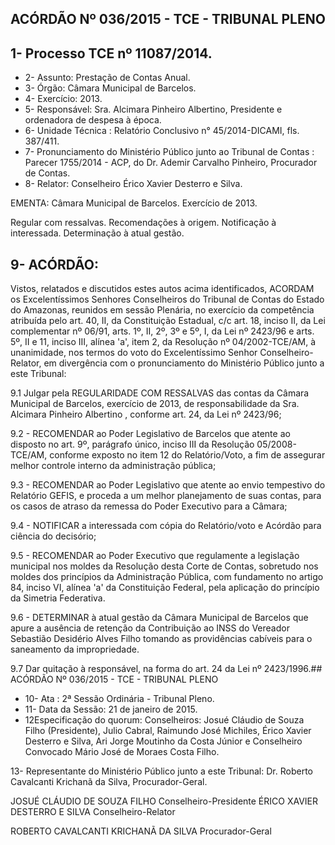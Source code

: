 
## ACÓRDÃO Nº 036/2015 - TCE - TRIBUNAL PLENO

## 1- Processo TCE nº 11087/2014.

- 2- Assunto: Prestação de Contas Anual.
- 3- Órgão: Câmara Municipal de Barcelos.
- 4- Exercício: 2013.
- 5- Responsável: Sra. Alcimara Pinheiro Albertino, Presidente e ordenadora de despesa à época.
- 6- Unidade Técnica : Relatório Conclusivo n° 45/2014-DICAMI, fls. 387/411.
- 7-  Pronunciamento  do  Ministério  Público  junto  ao  Tribunal  de  Contas : Parecer 1755/2014 - ACP, do Dr. Ademir Carvalho Pinheiro, Procurador de Contas.
- 8- Relator: Conselheiro Érico Xavier Desterro e Silva.

EMENTA: Câmara Municipal de Barcelos. Exercício de 2013.

Regular com  ressalvas. Recomendações  à origem. Notificação à interessada. Determinação à atual gestão.

## 9- ACÓRDÃO:

Vistos, relatados e discutidos estes autos acima identificados,  ACORDAM os Excelentíssimos Senhores  Conselheiros  do  Tribunal  de  Contas  do  Estado  do Amazonas, reunidos em sessão Plenária, no exercício da competência atribuída pelo art. 40, II, da Constituição Estadual, c/c art. 18, inciso II, da Lei complementar nº 06/91, arts. 1º,  II,  2º,  3º  e  5º,  I,  da  Lei  nº  2423/96  e  arts.  5º,  II  e  11,  inciso  III,  alínea  'a',  item  2,  da Resolução nº 04/2002-TCE/AM, à unanimidade, nos termos do voto do Excelentíssimo Senhor  Conselheiro-Relator, em divergência com  o  pronunciamento  do  Ministério Público junto a este Tribunal:

9.1  Julgar  pela REGULARIDADE  COM  RESSALVAS das  contas  da Câmara Municipal de Barcelos, exercício de 2013, de responsabilidade da Sra. Alcimara Pinheiro Albertino , conforme art. 24, da Lei nº 2423/96;

9.2  -  RECOMENDAR ao  Poder  Legislativo  de  Barcelos  que  atente  ao disposto no art. 9º, parágrafo único, inciso III da Resolução 05/2008-TCE/AM, conforme exposto  no  item  12  do  Relatório/Voto,  a  fim  de  assegurar  melhor  controle  interno  da administração pública;

9.3 - RECOMENDAR ao Poder Legislativo que atente ao envio tempestivo do Relatório GEFIS, e proceda a um melhor planejamento de suas contas, para os casos de atraso da remessa do Poder Executivo para a Câmara;

9.4  -  NOTIFICAR a  interessada  com cópia  do  Relatório/voto  e  Acórdão para ciência do decisório;

9.5  -  RECOMENDAR ao  Poder  Executivo  que  regulamente  a  legislação municipal nos moldes da Resolução desta Corte de Contas, sobretudo nos moldes dos princípios da Administração Pública, com fundamento no artigo 84, inciso VI, alínea 'a' da Constituição Federal, pela aplicação do princípio da Simetria Federativa.

9.6 - DETERMINAR à atual gestão da Câmara Municipal de Barcelos que apure a ausência de retenção da Contribuição ao INSS do Vereador Sebastião Desidério Alves Filho tomando as providências cabíveis para o saneamento da impropriedade.

9.7 Dar quitação à responsável, na forma do art. 24 da Lei nº 2423/1996.## ACÓRDÃO Nº 036/2015 - TCE - TRIBUNAL PLENO

- 10- Ata : 2ª Sessão Ordinária - Tribunal Pleno.
- 11- Data da Sessão: 21 de janeiro de 2015.
- 12Especificação do quorum: Conselheiros: Josué Cláudio de Souza Filho (Presidente),  Julio  Cabral,  Raimundo  José  Michiles,  Érico  Xavier  Desterro  e  Silva,  Ari Jorge Moutinho da Costa Júnior e Conselheiro Convocado Mário José de Moraes Costa Filho.

13- Representante do Ministério Público junto a este Tribunal: Dr. Roberto Cavalcanti Krichanã da Silva, Procurador-Geral.

JOSUÉ CLÁUDIO DE SOUZA FILHO Conselheiro-Presidente ÉRICO XAVIER DESTERRO E SILVA Conselheiro-Relator

ROBERTO CAVALCANTI KRICHANÃ DA SILVA Procurador-Geral